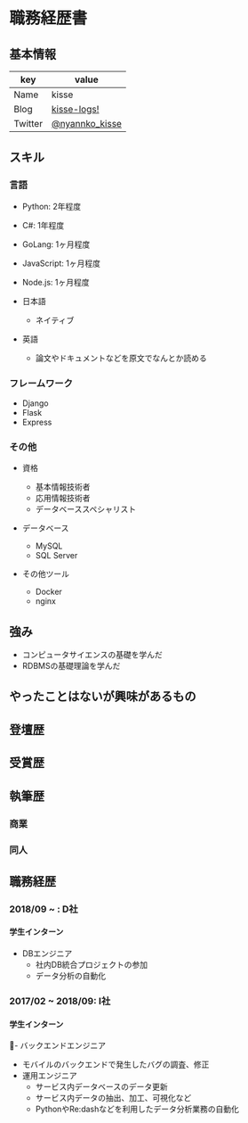 # 職務経歴書

## 基本情報

|key|value|
|---|-----|
|Name|kisse|
|Blog|[kisse-logs!](http://www.kisse-logs.com)|
|Twitter|[@nyannko_kisse](https://twitter.com/nyannko_kisse)|

## スキル

### 言語

- Python: 2年程度
- C#: 1年程度
- GoLang: 1ヶ月程度
- JavaScript: 1ヶ月程度
- Node.js: 1ヶ月程度

- 日本語
  - ネイティブ
- 英語
  - 論文やドキュメントなどを原文でなんとか読める

### フレームワーク

- Django
- Flask
- Express

### その他

- 資格
  - 基本情報技術者
  - 応用情報技術者
  - データベーススペシャリスト

- データベース
  - MySQL
  - SQL Server

- その他ツール
  - Docker
  - nginx

## 強み

- コンピュータサイエンスの基礎を学んだ
- RDBMSの基礎理論を学んだ

## やったことはないが興味があるもの

## 登壇歴

## 受賞歴

## 執筆歴

### 商業

### 同人

## 職務経歴

### 2018/09 ~ : D社

#### 学生インターン

- DBエンジニア
  - 社内DB統合プロジェクトの参加
  - データ分析の自動化

### 2017/02 ~ 2018/09: I社

#### 学生インターン

- バックエンドエンジニア
  - モバイルのバックエンドで発生したバグの調査、修正
- 運用エンジニア
  - サービス内データベースのデータ更新
  - サービス内データの抽出、加工、可視化など
  - PythonやRe:dashなどを利用したデータ分析業務の自動化
